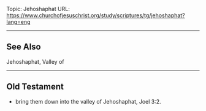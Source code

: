 Topic: Jehoshaphat
URL: https://www.churchofjesuschrist.org/study/scriptures/tg/jehoshaphat?lang=eng

---

## See Also

Jehoshaphat, Valley of

---

## Old Testament

- bring them down into the valley of Jehoshaphat, Joel 3:2.

